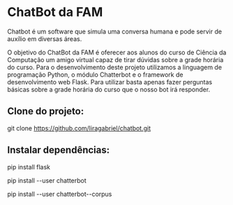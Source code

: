 # ChatBot da FAM

<p> Chatbot é um software que simula uma conversa humana e pode
servir de auxílio em diversas áreas.</p>
<p> O objetivo do ChatBot da FAM é oferecer aos alunos do curso de Ciência da
Computação um amigo virtual capaz de tirar dúvidas sobre a grade horária do curso.
Para o desenvolvimento deste projeto utilizamos a linguagem de programação
Python, o módulo Chatterbot e o framework de desenvolvimento web Flask. Para
utilizar basta apenas fazer perguntas básicas sobre a grade horária do curso que o
nosso bot irá responder.</p>


## Clone do projeto:

  git clone https://github.com/liragabriel/chatbot.git


## Instalar dependências:

  pip install flask

  pip install --user chatterbot

  pip install --user chatterbot--corpus
